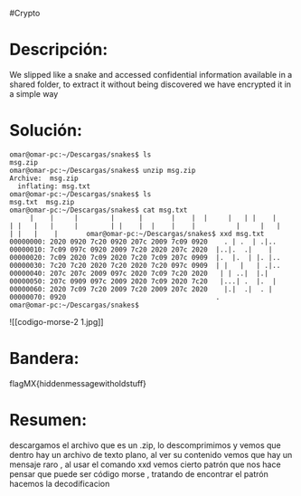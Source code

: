 #Crypto
# Descripción:
We slipped like a snake and accessed confidential information available in a shared folder, to extract it without being discovered we have encrypted it in a simple way
# Solución:
```shell
omar@omar-pc:~/Descargas/snakes$ ls
msg.zip
omar@omar-pc:~/Descargas/snakes$ unzip msg.zip 
Archive:  msg.zip
  inflating: msg.txt                 
omar@omar-pc:~/Descargas/snakes$ ls
msg.txt  msg.zip
omar@omar-pc:~/Descargas/snakes$ cat msg.txt 
  	 | 	  | 	|		 |		|	  	|    |  |	  |	  | |	 |		| |   |   | 	|		 | | 	|  |	|    |			| 	  |	  |   |	|  	|  	 |  	 omar@omar-pc:~/Descargas/snakes$ xxd msg.txt 
00000000: 2020 0920 7c20 0920 207c 2009 7c09 0920    . | .  | .|.. 
00000010: 7c09 097c 0920 2009 7c20 2020 207c 2020  |..|.  .|    |  
00000020: 7c09 2020 7c09 2020 7c20 7c09 207c 0909  |.  |.  | |. |..
00000030: 7c20 7c20 2020 7c20 2020 7c20 097c 0909  | |   |   | .|..
00000040: 207c 207c 2009 097c 2020 7c09 7c20 2020   | | ..|  |.|   
00000050: 207c 0909 097c 2009 2020 7c09 2020 7c20   |...| .  |.  | 
00000060: 2020 7c09 7c20 2009 7c20 2009 207c 2020    |.|  .|  . |  
00000070: 0920                                     . 
omar@omar-pc:~/Descargas/snakes$
```
![[codigo-morse-2 1.jpg]]

# Bandera:
flagMX{hiddenmessagewitholdstuff}
# Resumen:
descargamos el archivo que es un .zip, lo descomprimimos y vemos que dentro hay un archivo de texto plano, al ver su contenido vemos que hay un mensaje raro , al usar el comando xxd vemos cierto patrón que nos hace pensar que puede ser código morse , tratando de encontrar el patrón hacemos la decodificacion  